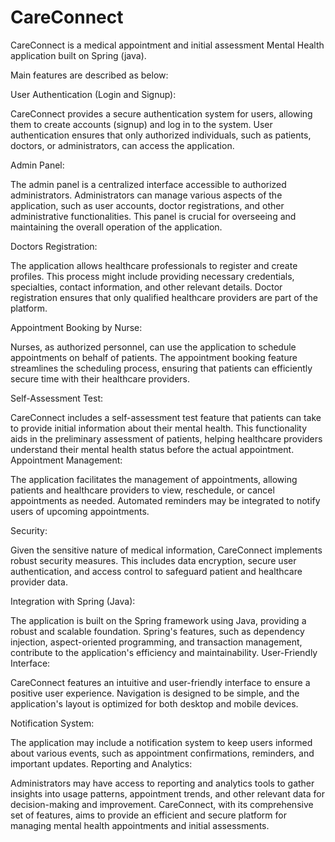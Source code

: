 # CareConnect

CareConnect is a medical appointment and initial assessment Mental Health application built on Spring (java).

Main features are described as below:

User Authentication (Login and Signup):

CareConnect provides a secure authentication system for users, allowing them to create accounts (signup) and log in to the system.
User authentication ensures that only authorized individuals, such as patients, doctors, or administrators, can access the application.

Admin Panel:

The admin panel is a centralized interface accessible to authorized administrators.
Administrators can manage various aspects of the application, such as user accounts, doctor registrations, and other administrative functionalities.
This panel is crucial for overseeing and maintaining the overall operation of the application.

Doctors Registration:

The application allows healthcare professionals to register and create profiles. This process might include providing necessary credentials, specialties, contact information, and other relevant details.
Doctor registration ensures that only qualified healthcare providers are part of the platform.

Appointment Booking by Nurse:

Nurses, as authorized personnel, can use the application to schedule appointments on behalf of patients.
The appointment booking feature streamlines the scheduling process, ensuring that patients can efficiently secure time with their healthcare providers.

Self-Assessment Test:

CareConnect includes a self-assessment test feature that patients can take to provide initial information about their mental health.
This functionality aids in the preliminary assessment of patients, helping healthcare providers understand their mental health status before the actual appointment.
Appointment Management:

The application facilitates the management of appointments, allowing patients and healthcare providers to view, reschedule, or cancel appointments as needed.
Automated reminders may be integrated to notify users of upcoming appointments.

Security:

Given the sensitive nature of medical information, CareConnect implements robust security measures.
This includes data encryption, secure user authentication, and access control to safeguard patient and healthcare provider data.

Integration with Spring (Java):

The application is built on the Spring framework using Java, providing a robust and scalable foundation.
Spring's features, such as dependency injection, aspect-oriented programming, and transaction management, contribute to the application's efficiency and maintainability.
User-Friendly Interface:

CareConnect features an intuitive and user-friendly interface to ensure a positive user experience.
Navigation is designed to be simple, and the application's layout is optimized for both desktop and mobile devices.

Notification System:

The application may include a notification system to keep users informed about various events, such as appointment confirmations, reminders, and important updates.
Reporting and Analytics:

Administrators may have access to reporting and analytics tools to gather insights into usage patterns, appointment trends, and other relevant data for decision-making and improvement.
CareConnect, with its comprehensive set of features, aims to provide an efficient and secure platform for managing mental health appointments and initial assessments.
